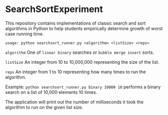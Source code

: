 # SearchSortExperiment

This repository contains implementations of classic search and sort algorithms 
in Python to help students empirically determine growth of worst case running 
time.

`usage: python searchsort_runner.py <algorithm> <listSize> <reps>`

`algorithm` One of `linear binary` searches or  `bubble merge insert` sorts.

`listSize` An integer from 10 to 10,000,000 representing the size of the
list.

`reps` An integer from 1 to 10 representing how many times to run the algorithm.

Example: `python searchsort_runner.py binary 10000 10` performs a binary search on a 
list of 10,000 elements 10 times.

The application will print out the number of milliseconds it took the algorithm to 
run on the given list size.